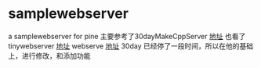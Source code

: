 # samplewebserver
a samplewebserver for pine
主要参考了30dayMakeCppServer [地址](https://github.com/yuesong-feng/30dayMakeCppServer)
也看了tinywebserver [地址](https://github.com/qinguoyi/TinyWebServer)
       webserve    [地址](https://github.com/linyacool/WebServer)
30day 已经停了一段时间，所以在他的基础上，进行修改，和添加功能
